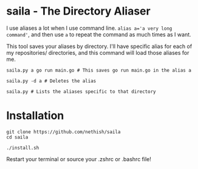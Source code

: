 # saila - The Directory Aliaser
I use aliases a lot when I use command line. `alias a='a very long command'`, and then use `a` to repeat the command as much times as I want. 

This tool saves your aliases by directory. I'll have specific alias for each of my repositories/ directories, and this command will load those aliases for me. 

```
saila.py a go run main.go # This saves go run main.go in the alias a

saila.py -d a # Deletes the alias

saila.py # Lists the aliases specific to that directory
```
# Installation

```
git clone https://github.com/nethish/saila
cd saila

./install.sh
```

Restart your terminal or source your .zshrc or .bashrc file!
